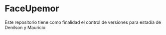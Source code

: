 # FaceUpemor
Este repositorio tiene como finalidad el control de versiones para estadia de Denilson y Mauricio
